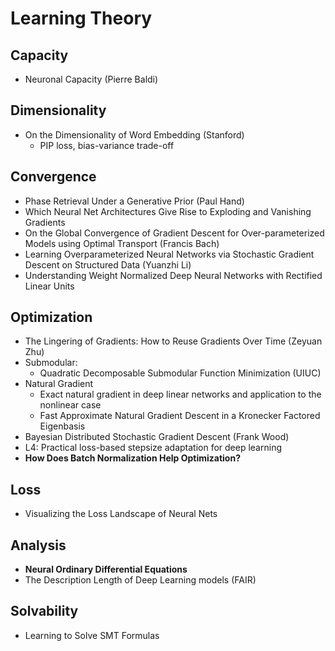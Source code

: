 # Learning Theory

## Capacity
- Neuronal Capacity (Pierre Baldi)

## Dimensionality
- On the Dimensionality of Word Embedding (Stanford)
	- PIP loss, bias-variance trade-off

## Convergence
- Phase Retrieval Under a Generative Prior (Paul Hand)
- Which Neural Net Architectures Give Rise to Exploding and Vanishing Gradients
- On the Global Convergence of Gradient Descent for Over-parameterized Models using Optimal Transport (Francis Bach)
- Learning Overparameterized Neural Networks via Stochastic Gradient Descent on Structured Data (Yuanzhi Li)
- Understanding Weight Normalized Deep Neural Networks with Rectified Linear Units

## Optimization
- The Lingering of Gradients: How to Reuse Gradients Over Time (Zeyuan Zhu)
- Submodular:
	- Quadratic Decomposable Submodular Function Minimization (UIUC)
- Natural Gradient
	- Exact natural gradient in deep linear networks and application to the nonlinear case
	- Fast Approximate Natural Gradient Descent in a Kronecker Factored Eigenbasis
- Bayesian Distributed Stochastic Gradient Descent (Frank Wood)
- L4: Practical loss-based stepsize adaptation for deep learning
- **How Does Batch Normalization Help Optimization?**

## Loss
- Visualizing the Loss Landscape of Neural Nets

## Analysis
- **Neural Ordinary Differential Equations**
- The Description Length of Deep Learning models (FAIR)

## Solvability	
- Learning to Solve SMT Formulas
